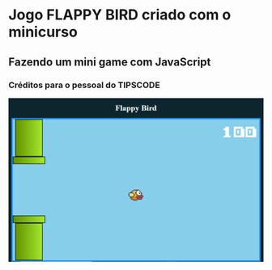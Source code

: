 # Jogo FLAPPY BIRD criado  com o minicurso 
## Fazendo um mini game com JavaScript
### Créditos para o pessoal do TIPSCODE

 ![Imagem do jogo Flappy Bird](/imagens/tele-de-jogo.png)